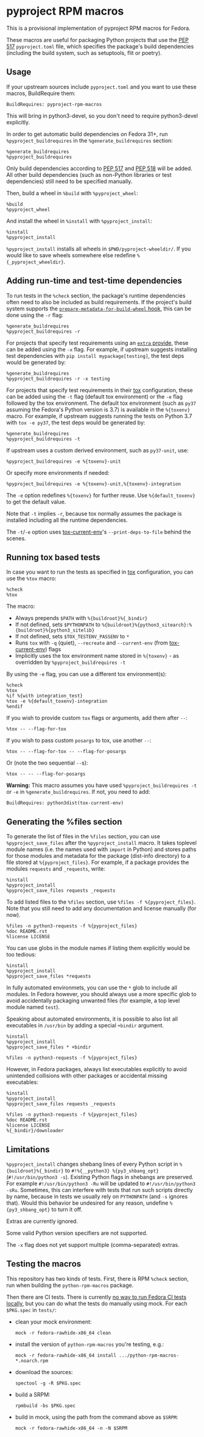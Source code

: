 pyproject RPM macros
====================

This is a provisional implementation of pyproject RPM macros for Fedora.

These macros are useful for packaging Python projects that use the [PEP 517] `pyproject.toml` file, which specifies the package's build dependencies (including the build system, such as setuptools, flit or poetry).


Usage
-----

If your upstream sources include `pyproject.toml` and you want to use these macros, BuildRequire them:

    BuildRequires: pyproject-rpm-macros

This will bring in python3-devel, so you don't need to require python3-devel explicitly.

In order to get automatic build dependencies on Fedora 31+, run `%pyproject_buildrequires` in the `%generate_buildrequires` section:

    %generate_buildrequires
    %pyproject_buildrequires

Only build dependencies according to [PEP 517] and [PEP 518] will be added.
All other build dependencies (such as non-Python libraries or test dependencies) still need to be specified manually.

Then, build a wheel in `%build` with `%pyproject_wheel`:

    %build
    %pyproject_wheel

And install the wheel in `%install` with `%pyproject_install`:

    %install
    %pyproject_install

`%pyproject_install` installs all wheels in `$PWD/pyproject-wheeldir/`. If you would like to save wheels somewhere else redefine `%{_pyproject_wheeldir}`.


Adding run-time and test-time dependencies
------------------------------------------

To run tests in the `%check` section, the package's runtime dependencies
often need to also be included as build requirements.
If the project's build system supports the [`prepare-metadata-for-build-wheel`
hook](https://www.python.org/dev/peps/pep-0517/#prepare-metadata-for-build-wheel),
this can be done using the `-r` flag:

    %generate_buildrequires
    %pyproject_buildrequires -r

For projects that specify test requirements using an [`extra`
provide](https://packaging.python.org/specifications/core-metadata/#provides-extra-multiple-use),
these can be added using the `-x` flag.
For example, if upstream suggests installing test dependencies with
`pip install mypackage[testing]`, the test deps would be generated by:

    %generate_buildrequires
    %pyproject_buildrequires -r -x testing

For projects that specify test requirements in their [tox] configuration,
these can be added using the `-t` flag (default tox environment)
or the `-e` flag followed by the tox environment.
The default tox environment (such as `py37` assuming the Fedora's Python version is 3.7)
is available in the `%{toxenv}` macro.
For example, if upstream suggests running the tests on Python 3.7 with `tox -e py37`,
the test deps would be generated by:

    %generate_buildrequires
    %pyproject_buildrequires -t

If upstream uses a custom derived environment, such as `py37-unit`, use:

    %pyproject_buildrequires -e %{toxenv}-unit

Or specify more environments if needed:

    %pyproject_buildrequires -e %{toxenv}-unit,%{toxenv}-integration

The `-e` option redefines `%{toxenv}` for further reuse.
Use `%{default_toxenv}` to get the default value.

Note that `-t` implies `-r`, because tox normally assumes the package is installed
including all the runtime dependencies.

The `-t`/`-e` option uses [tox-current-env]'s `--print-deps-to-file` behind the scenes.

[tox]: https://tox.readthedocs.io/
[tox-current-env]: https://github.com/fedora-python/tox-current-env/


Running tox based tests
-----------------------

In case you want to run the tests as specified in [tox] configuration,
you can use the `%tox` macro:

    %check
    %tox

The macro:

 - Always prepends `$PATH` with `%{buildroot}%{_bindir}`
 - If not defined, sets `$PYTHONPATH` to `%{buildroot}%{python3_sitearch}:%{buildroot}%{python3_sitelib}`
 - If not defined, sets `$TOX_TESTENV_PASSENV` to `*`
 - Runs `tox` with `-q` (quiet), `--recreate` and `--current-env` (from [tox-current-env]) flags
 - Implicitly uses the tox environment name stored in `%{toxenv}` - as overridden by `%pyproject_buildrequires -t`

By using the `-e` flag, you can use a different tox environment(s):

    %check
    %tox
    %if %{with integration_test}
    %tox -e %{default_toxenv}-integration
    %endif

If you wish to provide custom `tox` flags or arguments, add them after `--`:

    %tox -- --flag-for-tox

If you wish to pass custom `posargs` to tox, use another `--`:

    %tox -- --flag-for-tox -- --flag-for-posargs

Or (note the two sequential `--`s):

    %tox -- -- --flag-for-posargs

**Warning:** This macro assumes you have used `%pyproject_buildrequires -t` or `-e`
in `%generate_buildrequires`. If not, you need to add:

    BuildRequires: python3dist(tox-current-env)


Generating the %files section
-----------------------------

To generate the list of files in the `%files` section, you can use `%pyproject_save_files` after the `%pyproject_install` macro.
It takes toplevel module names (i.e. the names used with `import` in Python) and stores paths for those modules and metadata for the package (dist-info directory) to a file stored at `%{pyproject_files}`.
For example, if a package provides the modules `requests` and `_requests`, write:

    %install
    %pyproject_install
    %pyproject_save_files requests _requests

To add listed files to the `%files` section, use `%files -f %{pyproject_files}`.
Note that you still need to add any documentation and license manually (for now).

    %files -n python3-requests -f %{pyproject_files}
    %doc README.rst
    %license LICENSE

You can use globs in the module names if listing them explicitly would be too tedious:

    %install
    %pyproject_install
    %pyproject_save_files *requests

In fully automated environmets, you can use the `*` glob to include all modules. In Fedora however, you should always use a more specific glob to avoid accidentally packaging unwanted files (for example, a top level module named `test`).

Speaking about automated environments, it is possible to also list all executables in `/usr/bin` by adding a special `+bindir` argument.

    %install
    %pyproject_install
    %pyproject_save_files * +bindir
    
    %files -n python3-requests -f %{pyproject_files}

However, in Fedora packages, always list executables explicitly to avoid unintended collisions with other packages or accidental missing executables:

    %install
    %pyproject_install
    %pyproject_save_files requests _requests
    
    %files -n python3-requests -f %{pyproject_files}
    %doc README.rst
    %license LICENSE
    %{_bindir}/downloader


Limitations
-----------

`%pyproject_install` changes shebang lines of every Python script in `%{buildroot}%{_bindir}` to `#!%{__python3} %{py3_shbang_opt}` (`#!/usr/bin/python3 -s`).
Existing Python flags in shebangs are preserved.
For example `#!/usr/bin/python3 -Ru` will be updated to `#!/usr/bin/python3 -sRu`.
Sometimes, this can interfere with tests that run such scripts directly by name,
because in tests we usually rely on `PYTHONPATH` (and `-s` ignores that).
Would this behavior be undesired for any reason,
undefine `%{py3_shbang_opt}` to turn it off.

Extras are currently ignored.

Some valid Python version specifiers are not supported.

The `-x` flag does not yet support multiple (comma-separated) extras.

[PEP 517]: https://www.python.org/dev/peps/pep-0517/
[PEP 518]: https://www.python.org/dev/peps/pep-0518/


Testing the macros
------------------

This repository has two kinds of tests.
First, there is RPM `%check` section, run when building the `python-rpm-macros`
package.

Then there are CI tests.
There is currently [no way to run Fedora CI tests locally][ci-rfe],
but you can do what the tests do manually using mock.
For each `$PKG.spec` in `tests/`:

  - clean your mock environment:

        mock -r fedora-rawhide-x86_64 clean

  - install the version of `python-rpm-macros` you're testing, e.g.:

        mock -r fedora-rawhide-x86_64 install .../python-rpm-macros-*.noarch.rpm

  - download the sources:

        spectool -g -R $PKG.spec

  - build a SRPM:

        rpmbuild -bs $PKG.spec

  - build in mock, using the path from the command above as `$SRPM`:

        mock -r fedora-rawhide-x86_64 -n -N $SRPM

[ci-rfe]: https://pagure.io/fedora-ci/general/issue/4
